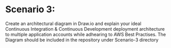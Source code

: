 # Scenario 3:
Create an architectural diagram in Draw.io and explain your ideal Continuous Integration & Continuous Development deployment architecture to multiple application accounts while adhearing to AWS Best Practises.
The Diagram should be included in the repository under Scenario-3 directory